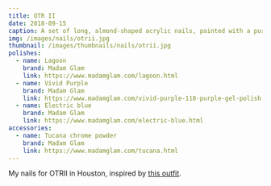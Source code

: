 ```yaml
---
title: OTR II
date: 2018-09-15
caption: A set of long, almond-shaped acrylic nails, painted with a purple, blue, and teal gradient, topped with a shiny chrome finish
img: /images/nails/otrii.jpg
thumbnail: /images/thumbnails/nails/otrii.jpg
polishes:
  - name: Lagoon
    brand: Madam Glam
    link: https://www.madamglam.com/lagoon.html
  - name: Vivid Purple
    brand: Madam Glam
    link: https://www.madamglam.com/vivid-purple-118-purple-gel-polish.html
  - name: Electric blue
    brand: Madam Glam
    link: https://www.madamglam.com/electric-blue.html
accessories:
  - name: Tucana chrome powder
    brand: Madam Glam
    link: https://www.madamglam.com/tucana.html
---
```


My nails for OTRII in Houston, inspired by [this outfit](https://www.beyonce.com/image/b-at-36-48/).
